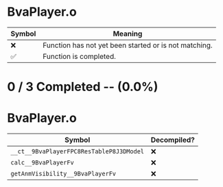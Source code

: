 # BvaPlayer.o
| Symbol | Meaning 
| ------------- | ------------- 
| :x: | Function has not yet been started or is not matching. 
| :white_check_mark: | Function is completed. 


# 0 / 3 Completed -- (0.0%)
# BvaPlayer.o
| Symbol | Decompiled? |
| ------------- | ------------- |
| `__ct__9BvaPlayerFPC8ResTableP8J3DModel` | :x: |
| `calc__9BvaPlayerFv` | :x: |
| `getAnmVisibility__9BvaPlayerFv` | :x: |
